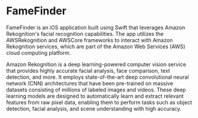 # FameFinder
FameFinder is an iOS application built using Swift that leverages Amazon Rekognition's facial recognition capabilities. The app utilizes the AWSRekognition and AWSCore frameworks to interact with Amazon Rekognition services, which are part of the Amazon Web Services (AWS) cloud computing platform.

Amazon Rekognition is a deep learning-powered computer vision service that provides highly accurate facial analysis, face comparison, text detection, and more. It employs state-of-the-art deep convolutional neural network (CNN) architectures that have been pre-trained on massive datasets consisting of millions of labeled images and videos. These deep learning models are designed to automatically learn and extract relevant features from raw pixel data, enabling them to perform tasks such as object detection, facial analysis, and scene understanding with high accuracy.
